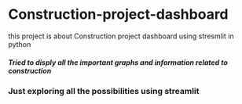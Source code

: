 # Construction-project-dashboard
this project is about Construction project dashboard using stresmlit in python


##### Tried to disply all the important graphs and information related to construction 
### Just exploring all the possibilities using streamlit
